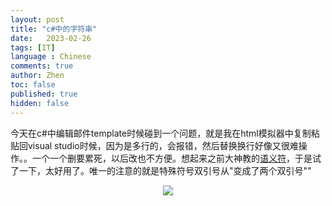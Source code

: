```yaml
---
layout: post
title: "c#中的字符串"
date:   2023-02-26
tags: [IT]
language : Chinese
comments: true
author: Zhen
toc: false
published: true
hidden: false
---
```

今天在c#中编辑邮件template时候碰到一个问题，就是我在html模拟器中复制粘贴回visual studio时候，因为是多行的，会报错，然后替换换行好像又很难操作。。一个一个删要累死，以后改也不方便。想起来之前大神教的[语义符](https://csharpindepth.com/Articles/Strings)，于是试了一下，太好用了。唯一的注意的就是特殊符号双引号从\"变成了两个双引号""

<p align="center"> <img src="{{ site.imageurl }}/literalstring.png"> </p> 

<!--stackedit_data:
eyJoaXN0b3J5IjpbMTI3MjAxNTY3NCwxNzIxNDIyNjQsLTQ1OT
U2ODA2XX0=
-->